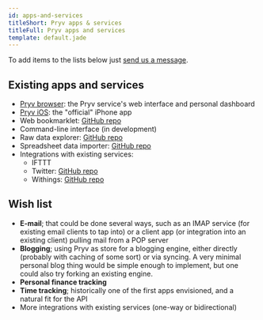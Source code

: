 ```yaml
---
id: apps-and-services
titleShort: Pryv apps & services
titleFull: Pryv apps and services
template: default.jade
---
```


To add items to the lists below just [send us a message](mailto:developers@pryv.com).

## Existing apps and services

- [Pryv browser](https://www.pryv.me): the Pryv service's web interface and personal dashboard <!-- TODO: add link -->
- [Pryv iOS](https://itunes.apple.com/us/app/pryv/id826320447?mt=8): the "official" iPhone app
- Web bookmarklet: [GitHub repo](https://github.com/pryv/bookmarklet)
- Command-line interface (in development) <!-- TODO: add link -->
- Raw data explorer: [GitHub repo](https://github.com/pryv/explorer)
- Spreadsheet data importer: [GitHub repo](https://github.com/pryv/web-data-importer)
- Integrations with existing services:
  - IFTTT
  - Twitter: [GitHub repo](https://github.com/pryv/bridge-twitter)
  - Withings: [GitHub repo](https://github.com/pryv/bridge-withings)

## Wish list

- **E-mail**; that could be done several ways, such as an IMAP service (for existing email clients to tap into) or a client app (or integration into an existing client) pulling mail from a POP server
- **Blogging**; using Pryv as store for a blogging engine, either directly (probably with caching of some sort) or via syncing. A very minimal personal blog thing would be simple enough to implement, but one could also try forking an existing engine.
- **Personal finance tracking**
- **Time tracking**; historically one of the first apps envisioned, and a natural fit for the API
- More integrations with existing services (one-way or bidirectional)
